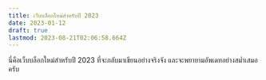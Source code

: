 ```yaml
---
title: เว็บบล็อกใหม่สำหรับปี 2023
date: 2023-01-12
draft: true
lastmod: 2023-08-21T02:06:58.664Z
---
```


นี่คือเว็บบล็อกใหม่สำหรับปี 2023 ที่จะกลับมาเขียนอย่างจริงจัง และจะพยายามอัพเดทอย่างสม่ำเสมอครับ
